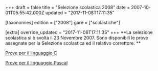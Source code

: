 +++
draft = false
title = "Selezione scolastica 2008"
date = 2007-10-01T05:55:42.000Z
updated = "2017-11-08T17:11:35"

[taxonomies]
edition = ["2008"]
gare = ["scolastiche"]

[extra]
override_updated = "2017-11-08T17:11:35"
+++
**La selezione scolastica si è svolta il 23 Novembre 2007. Sono disponibili le prove assegnate per la Selezione scolastica ed il relativo correttore. **
<!-- more -->

[Prove per il linguaggio C](/oldsite/89/Selezione_Scolastica_C.pdf)

[Prove per il linguaggio Pascal](/oldsite/89/Selezione_Scolastica_Pascal.pdf)